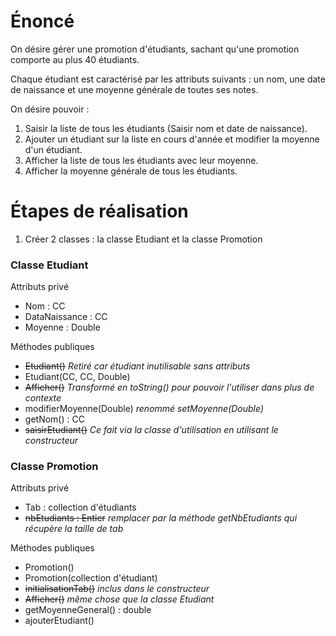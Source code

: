 # Énoncé
On désire gérer une promotion d'étudiants, sachant qu'une promotion comporte au plus 40 étudiants.

Chaque étudiant est caractérisé par les attributs suivants : un nom, une date de naissance et une moyenne générale de toutes ses notes.

On désire pouvoir :

1. Saisir la liste de tous les étudiants (Saisir nom et date de naissance).
2. Ajouter un étudiant sur la liste en cours d'année et modifier la moyenne d'un étudiant.
3. Afficher la liste de tous les étudiants avec leur moyenne.
4. Afficher la moyenne générale de tous les étudiants.

# Étapes de réalisation
1. Créer 2 classes : la classe Etudiant et la classe Promotion

### Classe Etudiant
Attributs privé
- Nom : CC
- DataNaissance : CC
- Moyenne : Double

Méthodes publiques
+ ~~Etudiant()~~ _Retiré car étudiant inutilisable sans attributs_
+ Etudiant(CC, CC, Double)
+ ~~Afficher()~~ _Transformé en toString() pour pouvoir l'utiliser dans plus de contexte_
+ modifierMoyenne(Double) _renommé setMoyenne(Double)_
+ getNom() : CC
+ ~~saisirEtudiant()~~ _Ce fait via la classe d'utilisation en utilisant le constructeur_

### Classe Promotion
Attributs privé
- Tab : collection d'étudiants
- ~~nbEtudiants : Entier~~ _remplacer par la méthode getNbEtudiants qui récupère la taille de tab_

Méthodes publiques
+ Promotion()
+ Promotion(collection d'étudiant)
+ ~~initialisationTab()~~ _inclus dans le constructeur_
+ ~~Afficher()~~ _même chose que la classe Etudiant_
+ getMoyenneGeneral() : double
+ ajouterEtudiant()